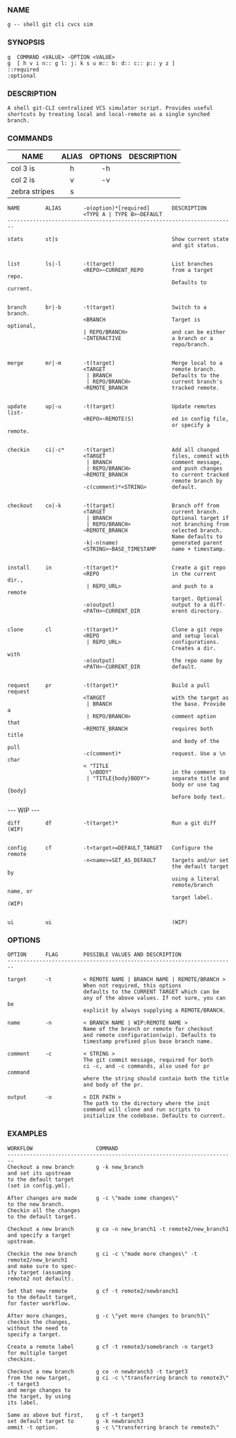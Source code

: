 ### NAME
    g -- shell git cli cvcs sim 


### SYNOPSIS
    g  COMMAND <VALUE> -OPTION <VALUE>
    g  [ h v i n:: g l: j: k s u m:: b: d:: c:: p:: y z ]
    ::required
    :optional


### DESCRIPTION
    A shell git-CLI centralized VCS simulator script. Provides useful shortcuts by treating local and local-remote as a single synched branch.


### COMMANDS

 NAME          | ALIAS  | OPTIONS  | DESCRIPTION  
 ------------- |:------:|:--------:| -----------
 col 3 is      | h|-h   |          | Show this.
 col 2 is      | v|-v   |          | Really lonasg oasid foais dfoi asodif oaisd joiasdf
 zebra stripes | s      |          |


    NAME        ALIAS       -o(option)*[required]       DESCRIPTION 
                            <TYPE A | TYPE B>~DEFAULT          
    ------------------------------------------------------------------------

    stats       st|s                                    Show current state 
                                                        and git status.


    list        ls|-l       -t(target)                  List branches
                            <REPO>~CURRENT_REPO         from a target repo.
                                                        Defaults to current.


    branch      br|-b       -t(target)                  Switch to a branch.
                            <BRANCH                     Target is optional,
                            | REPO/BRANCH>              and can be either 
                            ~INTERACTIVE                a branch or a 
                                                        repo/branch.


    merge       mr|-m       -t(target)                  Merge local to a 
                            <TARGET                     remote branch.
                             | BRANCH                   Defaults to the
                             | REPO/BRANCH>             current branch's 
                            ~REMOTE_BRANCH              tracked remote.


    update      up|-u       -t(target)                  Update remotes list-
                            <REPO>~REMOTE(S)            ed in config file,
                                                        or specify a remote.


    checkin     ci|-c*      -t(target)                  Add all changed
                            <TARGET                     files, commit with
                             | BRANCH                   comment message,
                             | REPO/BRANCH>             and push changes
                            ~REMOTE_BRANCH              to current tracked
                                                        remote branch by 
                            -c(comment)*<STRING>        default.
                                                        

    checkout    co|-k       -t(target)                  Branch off from
                            <TARGET                     current branch.
                             | BRANCH                   Optional target if
                             | REPO/BRANCH>             not branching from
                            ~REMOTE_BRANCH              selected branch.
                                                        Name defaults to 
                            -k|-n(name)                 generated parent
                            <STRING>~BASE_TIMESTAMP     name + timestamp.  


    install     in          -t(target)*                 Create a git repo
                            <REPO                       in the current dir.,
                             | REPO_URL>                and push to a remote
                                                        target. Optional 
                            -o(output)                  output to a diff-
                            <PATH>~CURRENT_DIR          erent directory.


    clone       cl          -t(target)*                 Clone a git repo
                            <REPO                       and setup local 
                             | REPO_URL>                configurations. 
                                                        Creates a dir. with
                            -o(output)                  the repo name by 
                            <PATH>~CURRENT_DIR          default.


    request     pr          -t(target)*                 Build a pull request
                            <TARGET                     with the target as 
                             | BRANCH                   the base. Provide a
                             | REPO/BRANCH>             comment option that 
                            ~REMOTE_BRANCH              requires both title
                                                        and body of the pull
                            -c(comment)*                request. Use a \n char
                            < "TITLE                    
                              \nBODY"                   in the comment to
                             | "TITLE{body}BODY">       separate title and 
                                                        body or use tag {body}
                                                        before body text.

--- WIP ---

    diff        df          -t(target)*                 Run a git diff (WIP)

                                                        
    config      cf          -t<target>=DEFAULT_TARGET   Configure the remote
                            -n<name>=SET_AS_DEFAULT     targets and/or set
                                                        the default target by
                                                        using a literal 
                                                        remote/branch name, or
                                                        target label. (WIP)


    ui          ui                                      (WIP)


### OPTIONS
    OPTION      FLAG        POSSIBLE VALUES AND DESCRIPTION 
    ------------------------------------------------------------------------

    target      -t          < REMOTE NAME | BRANCH NAME | REMOTE/BRANCH >
                            When not required, this options 
                            defaults to the CURRENT TARGET which can be
                            any of the above values. If not sure, you can be
                            explicit by always supplying a REMOTE/BRANCH.

    name        -n          < BRANCH NAME | WIP:REMOTE NAME >
                            Name of the branch or remote for checkout
                            and remote configuration(wip). Defaults to 
                            timestamp prefixed plus base branch name.

    comment     -c          < STRING >
                            The git commit message, required for both
                            ci -c, and -c commands, also used for pr command
                            where the string should contain both the title 
                            and body of the pr.

    output      -o          < DIR PATH >
                            The path to the directory where the init 
                            command will clone and run scripts to 
                            initialize the codebase. Defaults to current.

### EXAMPLES
    WORKFLOW                    COMMAND
    ------------------------------------------------------------------------ 
    Checkout a new branch       g -k new_branch
    and set its upstream 
    to the default target
    (set in config.yml).

    After changes are made      g -c \"made some changes\"
    to the new branch. 
    Checkin all the changes 
    to the default target.

    Checkout a new branch       g co -n new_branch1 -t remote2/new_branch1
    and specify a target
    upstream.

    Checkin the new branch      g ci -c \"made more changes\" -t remote2/new_branch1
    and make sure to spec-
    ify target (assuming 
    remote2 not default).

    Set that new remote         g cf -t remote2/newbranch1
    to the default target,
    for faster workflow.

    After more changes,         g -c \"yet more changes to branch1\"
    checkin the changes, 
    without the need to 
    specify a target.

    Create a remote label       g cf -t remote3/somebranch -n target3
    for multiple target
    checkins.

    Checkout a new branch       g co -n newbranch3 -t target3
    from the new target,        g ci -c \"transferring branch to remote3\" -t target3
    and merge changes to 
    the target, by using 
    its label.

    Same as above but first,    g cf -t target3
    set default target to       g -k newbranch3
    ommit -t option.            g -c \"transferring branch to remote3\"

